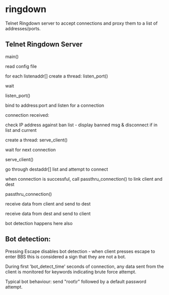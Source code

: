 # ringdown
Telnet Ringdown server to accept connections and proxy them to a list of addresses/ports.



Telnet Ringdown Server
----------------------


main()

read config file

for each listenaddr[] create a thread: listen_port()

wait




listen_port()

bind to address:port and listen for a connection

connection received:

check IP address against ban list - display banned msg & disconnect if in list and current

create a thread: serve_client()

wait for next connection



serve_client()

go through destaddr[] list and attempt to connect

when connection is successful, call passthru_connection() to link client and dest



passthru_connection()

receive data from client and send to dest

receive data from dest and send to client

bot detection happens here also



Bot detection:
--------------

Pressing Escape disables bot detection - when client presses escape to enter BBS this is considered a sign that they are not a bot.

During first 'bot_detect_time' seconds of connection, any data sent from the client is monitored for keywords indicating brute force attempt.

Typical bot behaviour: send "root\r" followed by a default password attempt.
